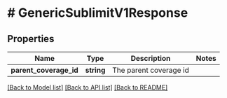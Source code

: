 # # GenericSublimitV1Response

## Properties

Name | Type | Description | Notes
------------ | ------------- | ------------- | -------------
**parent_coverage_id** | **string** | The parent coverage id |

[[Back to Model list]](../../README.md#models) [[Back to API list]](../../README.md#endpoints) [[Back to README]](../../README.md)
